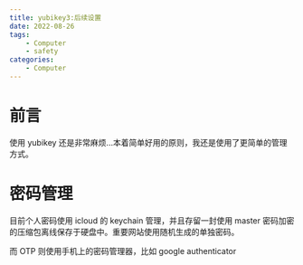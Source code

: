 ```yaml
---
title: yubikey3:后续设置
date: 2022-08-26
tags:
    - Computer
    - safety
categories:
    - Computer
---
```


# 前言

使用 yubikey 还是非常麻烦...本着简单好用的原则，我还是使用了更简单的管理方式。

# 密码管理

目前个人密码使用 icloud 的 keychain 管理，并且存留一封使用 master 密码加密的压缩包离线保存于硬盘中。重要网站使用随机生成的单独密码。

而 OTP 则使用手机上的密码管理器，比如 google authenticator
